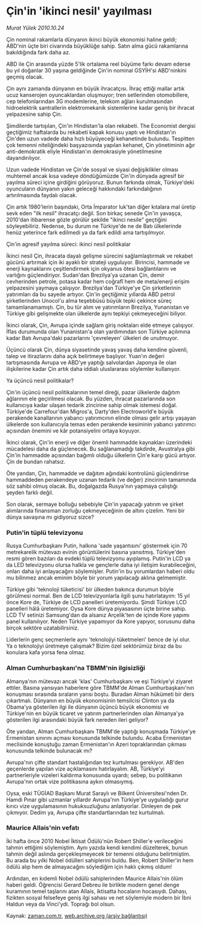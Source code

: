 # Çin'in 'ikinci nesil' yayılması

*Murat Yülek 2010.10.24*

<td class="news-spot">
<p>Çin nominal rakamlarla dünyanın ikinci büyük ekonomisi haline geldi; ABD'nin üçte biri civarında büyüklüğe sahip. Satın alma gücü rakamlarına bakıldığında fark daha az.</p>
<p><p>ABD ile Çin arasında yüzde 5'lik ortalama reel büyüme farkı devam ederse bu yıl doğanlar 30 yaşına geldiğinde Çin'in nominal GSYİH'si ABD'ninkini geçmiş olacak.
<p> Çin aynı zamanda dünyanın en büyük ihracatçısı. İhraç ettiği mallar artık ucuz kanserojen oyuncaklardan oluşmuyor; tren setlerinden otomobillere, cep telefonlarından 3G modemlerine, telekom ağları kurulmasından hidroelektrik santrallerin elektromekanik sistemlerine kadar geniş bir ihracat yelpazesine sahip Çin.
<p> Şimdilerde tartışılan, Çin'in Hindistan'la olan rekabeti. The Economist dergisi geçtiğimiz haftalarda bu rekabeti kapak konusu yaptı ve Hindistan'ın Çin'den uzun vadede daha hızlı büyüyeceği kehanetinde bulundu. Tespitten çok temenni niteliğindeki başyazısında yapılan kehanet, Çin yönetiminin ağır anti-demokratik eliyle Hindistan'ın demokrasiyle yönetilmesine dayandırılıyor.
<p> Uzun vadede Hindistan ve Çin'de sosyal ve siyasi değişiklikler olması muhtemel ancak kısa vadeye döndüğümüzde Çin'in dünyada agresif bir yayılma süreci içine girdiğini görüyoruz. Bunun farkında olmak, Türkiye'deki oyuncuların dünyanın yakın geleceği hakkındaki farkındalığının artırılmasında faydalı olacak.
<p> Çin artık 1980'lerin başındaki, Orta İmparator luk'tan diğer kıtalara mal üretip sevk eden "ilk nesil" ihracatçı değil. Son birkaç senede Çin'in yavaşça, 2010'dan itibarense gözle görülür şekilde "ikinci nesile" geçtiğini söyleyebiliriz. Nedense, bu durum ne Türkiye'de ne de Batı ülkelerinde henüz yeterince fark edilmedi ya da fark edildi ama tartışılmıyor.
<p>Çin'in agresif yayılma süreci: ikinci nesil politikalar
<p>İkinci nesil Çin, ihracata dayalı gelişme sürecini sağlamlaştırmak ve rekabet gücünü artırmak için iki ayaklı bir strateji uyguluyor. Birincisi, hammade ve enerji kaynaklarını çeşitlendirmek için okyanus ötesi bağlantılarını ve varlığını güçlendiriyor. Sudan'dan Brezilya'ya uzanan Çin, demir cevherinden petrole, potasa kadar hem coğrafî hem de meta/enerji erişim yelpazesini yaymaya çalışıyor. Brezilya'dan Türkiye'ye Çin şirketlerinin yatırımları da bu sayede artıyor. Çin'in geçtiğimiz yıllarda ABD petrol şirketlerinden Unocol'u alma teşebbüsü büyük tepki çekince süreç tamamlanamamıştı. Çin, bu tür alım ve yatırımların Brezilya, Yunanistan ve Türkiye gibi gelişmekte olan ülkelerde aynı tepkiyi çekmeyeceğini biliyor.
<p> İkinci olarak, Çin, Avrupa içinde sağlam giriş noktaları elde etmeye çalışıyor. İflas durumunda olan Yunanistan'a olan yardımından son Türkiye açılımına kadar Batı Avrupa'daki pazarlarını 'çevreleyen' ülkeleri de unutmuyor.
<p> Üçüncü olarak Çin, dünya siyasetinde yavaş yavaş daha kendine güvenli, talep ve itirazlarını daha açık belirtmeye başlıyor. Yuan'ın değeri tartışmasında Avrupa ve ABD'ye yaptığı salvolardan Japonya ile olan ilişkilerine kadar Çin artık daha iddialı uluslararası söylemler kullanıyor.
<p>Ya üçüncü nesil politikalar?
<p>Çin'in üçüncü nesil politikalarının temel direği, pazar ülkelerde dağıtım ağlarının ele geçirilmesi olacak. Bu yüzden, ihracat pazarlarında son kullanıcıya kadar ulaşan tedarik zincirine sahip olmak istemesi doğal. Türkiye'de Carrefour'dan Migros'a, Darty'den Electroworld'e büyük perakende kanallarının yabancı yatırımcının elinde olması gelir artışı yaşayan ülkelerde son kullanıcıyla temas eden perakende kesiminin yabancı yatırımcı açısından önemini ve kâr potansiyelini ortaya koyuyor.
<p> İkinci olarak, Çin'in enerji ve diğer önemli hammadde kaynakları üzerindeki mücadelesi daha da güçlenecek. Bu sağlanamadığı takdirde, Avustralya gibi Çin'in hammadde açısından bağımlı olduğu ülkelerin Çin'e karşı gücü artıyor. Çin de bundan rahatsız.
<p> Öte yandan, Çin, hammadde ve dağıtım ağındaki kontrolünü güçlendirirse hammaddeden perakendeye uzanan tedarik (ve değer) zincirinin tamamında söz sahibi olmuş olacak. Bu, doğalgazda Rusya'nın yapmaya çalıştığı şeyden farklı değil.
<p> Son olarak, sermaye bolluğu sebebiyle Çin'in yapacağı yatırım ve şirket alımlarında finansman zorluğu çekmeyeceğinin de altını çizelim. Yeni bir dünya savaşına mı gidiyoruz sizce?
<p><h3>Putin'in tüplü televizyonu</h3>
<p>Rusya Cumhurbaşkanı Putin, halkına 'sade yaşantısını' göstermek için 70 metrekarelik mütevazı evinin görüntülerini basına yansıtmış. Türkiye'den resmi gören bazıları da evdeki tüplü televizyonu ayıplamış. Putin'in LCD ya da LED televizyonu olursa halkla ve gençlerle daha iyi iletişim kurabileceğini, onları daha iyi anlayacağını söylemişler. Putin'in bu yorumlardan haberi oldu mu bilinmez ancak eminim böyle bir yorum yapılacağı aklına gelmemiştir.
<p> Türkiye gibi 'teknoloji tüketicisi' bir ülkeden bakınca durumun böyle görülmesi normal. Ben de LCD televizyonlarla ilgili şunu hatırlatayım: 15 yıl önce Kore de, Türkiye de LCD panelleri üretemiyordu. Şimdi Türkiye LCD panelleri hâlâ üretemiyor. Oysa Kore dünya piyasasının üçte birine sahip. LCD TV setinizi Samsung'dan da alsanız Arçelik'ten de içinde Kore yapımı panel kullanılıyor. Neden Türkiye yapamıyor da Kore yapıyor, sorusunu daha birçok sektöre uzatabilirsiniz.
<p> Liderlerin genç seçmenlerle aynı 'teknolojiyi tüketmeleri' bence de iyi olur. Ya o teknolojiyi üretmeye çalışmak? Bizim özel sektörümüz biraz da bu konulara kafa yorsa fena olmaz.
<p><h3>Alman Cumhurbaşkanı'na TBMM'nin ilgisizliği</h3>
<p>Almanya'nın mütevazı ancak 'klas' Cumhurbaşkanı ve eşi Türkiye'yi ziyaret ettiler. Basına yansıyan haberlere göre TBMM'de Alman Cumhurbaşkanı'nın konuşması sırasında sıraların yarısı boştu. Buradan Alman hükümeti bir ders çıkartmalı. Dünyanın en büyük ekonomisinin temsilcisi Clinton ya da Obama'ya gösterilen ilgi ile dünyanın üçüncü büyük ekonomisi ve Türkiye'nin en büyük ticaret ve yatırım partnerlerinden olan Almanya'ya gösterilen ilgi arasındaki büyük fark nereden ileri geliyor?
<p> Öte yandan, Alman Cumhurbaşkanı TBMM'de yaptığı konuşmada Türkiye'ye Ermenistan sınırını açması konusunda telkinde bulundu. Acaba Ermenistan meclisinde konuştuğu zaman Ermenistan'ın Azeri topraklarından çıkması konusunda telkinde bulunacak mı?
<p> Avrupa'nın çifte standart hastalığından tez kurtulması gerekiyor. AB'den geçenlerde yapılan vize açıklamasını hatırlayalım. AB, Türkiye'yi partnerleriyle vizeleri kaldırma konusunda uyardı; sebep, bu politikanın Avrupa'nın ortak vize politikasına aykırı olmasıymış.
<p> Oysa, eski TÜGİAD Başkanı Murat Saraylı ve Bilkent Üniversitesi'nden Dr. Hamdi Pınar gibi uzmanlar yıllardır Avrupa'nın Türkiye'ye uyguladığı gurur kırıcı vize uygulamasının hukuksuzluğunu anlatıyorlar. Dinleyen de pek çıkmıyor. Dedim ya, Avrupa çifte standartlarından tez kurtulmalı.
<p><h3>Maurice Allais'nin vefatı</h3>
<p>İki hafta önce 2010 Nobel İktisat Ödülü'nün Robert Shiller'e verileceğini tahmin ettiğimi söylemiştim. Aynı yazıda kendi kendimi düzelterek, bunun tahmin değil aslında gerçekleşmeyecek bir temenni olduğunu belirtmiştim. Bu arada bu yılki Nobel ödülleri sahiplerini buldu. Ben, Robert Shiller'in hem ödülü alıp hem de almayacağını söylediğim için haklı çıkmış oldum!
<p> Ardından, en kıdemli Nobel ödülü sahiplerinden Maurice Allais'nin ölüm haberi geldi. Öğrencisi Gerard Debreu ile birlikte modern genel denge kuramının temel taşlarını atan Allais, iktisatta hocaların hocasıydı. Dahası, fizikten sosyal felsefeye geniş ilgi sahası ve net söylemiyle modern bir İbni Haldun veya da Vinci'ydi. Toprağı bol olsun.</p>
<a href="http://web.archive.org/web/20101130213732/mailto:m.yulek@zaman.com.tr">
</a></p></p></p></p></p></p></p></p></p></p></p></p></p></p></p></p></p></p></p></p></p></p></p></p></p></p></td>

Kaynak: [zaman.com.tr](http://zaman.com.tr/yazar.do?yazino=1044229), [web.archive.org (arşiv bağlantısı)](http://web.archive.org/web/20101130213732/http://zaman.com.tr/yazar.do?yazino=1044229)
